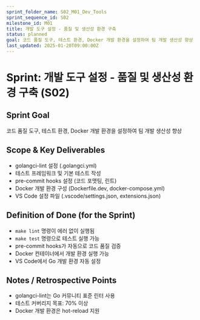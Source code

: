 ```yaml
---
sprint_folder_name: S02_M01_Dev_Tools
sprint_sequence_id: S02
milestone_id: M01
title: 개발 도구 설정 - 품질 및 생산성 환경 구축
status: planned
goal: 코드 품질 도구, 테스트 환경, Docker 개발 환경을 설정하여 팀 개발 생산성 향상
last_updated: 2025-01-20T09:00:00Z
---
```


# Sprint: 개발 도구 설정 - 품질 및 생산성 환경 구축 (S02)

## Sprint Goal
코드 품질 도구, 테스트 환경, Docker 개발 환경을 설정하여 팀 개발 생산성 향상

## Scope & Key Deliverables
- golangci-lint 설정 (.golangci.yml)
- 테스트 프레임워크 및 기본 테스트 작성
- pre-commit hooks 설정 (코드 포맷팅, 린트)
- Docker 개발 환경 구성 (Dockerfile.dev, docker-compose.yml)
- VS Code 설정 파일 (.vscode/settings.json, extensions.json)

## Definition of Done (for the Sprint)
- `make lint` 명령이 에러 없이 실행됨
- `make test` 명령으로 테스트 실행 가능
- pre-commit hooks가 자동으로 코드 품질 검증
- Docker 컨테이너에서 개발 환경 실행 가능
- VS Code에서 Go 개발 환경 자동 설정

## Notes / Retrospective Points
- golangci-lint는 Go 커뮤니티 표준 린터 사용
- 테스트 커버리지 목표: 70% 이상
- Docker 개발 환경은 hot-reload 지원